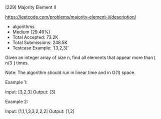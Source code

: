 [229] Majority Element II  

https://leetcode.com/problems/majority-element-ii/description/

* algorithms
* Medium (29.46%)
* Total Accepted:    73.2K
* Total Submissions: 248.5K
* Testcase Example:  '[3,2,3]'

Given an integer array of size n, find all elements that appear more than ⌊ n/3 ⌋ times.

Note: The algorithm should run in linear time and in O(1) space.

Example 1:


Input: [3,2,3]
Output: [3]

Example 2:


Input: [1,1,1,3,3,2,2,2]
Output: [1,2]

